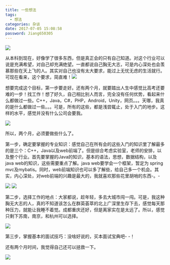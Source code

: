 ```yaml
---
title: 一些想法
tags:
  - 想法
categories: 杂谈
date: 2017-07-05 15:08:58
password: Jiang650305
---
```


![](http://os73rgvu2.bkt.clouddn.com/0882eb27e32020e3d1c5f03be028fae2.jpeg)

<!--more-->

从本科到现在，好像学了很多东西，但是真正会的只有自己知道。对这个行业可以说是充满希望，对自己却充满绝望。一直都说自己胸无大志，可是内心深处也会羡慕那些在天上飞的人。其实对自己也没有太大要求，能过上无忧无虑的生活就行。可现在看来，这个要求，简直难！![](http://os73rgvu2.bkt.clouddn.com/7661a80acac54d416ecfeec9105f2fee.jpg)

想要完成这个目标，第一步要走好。还有两个月，就要踏出人生中感觉比高考还要难的一步！找工作！想了好久，自己相比别人而言，完全没有任何优势，看起来什么都做过一些。C++，Java，C#，PHP，Android，Unity，网页。。。天哪，我真的是什么都做过一些。。。可是，所有的这些，都是浅尝辄止，处于入门的地步。这样的水平，感觉并没有什么公司会要我。

![](http://os73rgvu2.bkt.clouddn.com/6b5109246bcde404910009ed31298944.jpg)

所以，两个月，必须要做些什么了。

第一步，确定要掌握的专业知识：感觉自己在所有会的这些入门的知识里了解最多的是三个：C++，Java以及web前端了。但是综合考虑实验室，老师的安排，以及整个行业。首先要掌握的Java的知识，基本的语法，思想，数据结构，以及java web的知识，这些需要重点了解。java web要学会一个框架，暂定为 spring mvc及mybatis。同时，web前端知识也可以多了解些，给自己多一个机会。其实，内心深处，对web前端的兴趣是最大的，我就喜欢那些花里胡哨的东西-。-



<img src="http://os73rgvu2.bkt.clouddn.com/dbde3cc6ec23d73125ee824b3fb78a24.jpg" />



<img src="http://os73rgvu2.bkt.clouddn.com/aa2f7b9547bd743222e013202dbab91b.jpg" />



第二步，选择工作的地点：大家都说，趁年轻，多去大城市闯一闯。可是，我这种胸无大志的人，真的不知道该怎么在群英荟萃的北上广深里生存下去，感觉每天那种压力，就能让我睡不着觉。成都重庆还好，但是离家实在是太远了。所以，感觉只剩下苏南，南京，和杭州可以选择。

![](http://os73rgvu2.bkt.clouddn.com/356a30c39bc178b5d27954801be17df5.jpg)

第三步，掌握基本的面试技巧：没啥好说的，买本面试宝典吧- -！



还有两个月时间，我觉得自己还可以拯救一下。

![](http://os73rgvu2.bkt.clouddn.com/aac62075c70b769da0de439ec97b2863.jpg)